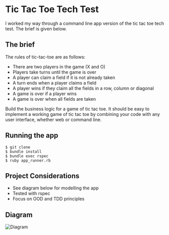# Tic Tac Toe Tech Test

I worked my way through a command line app version of the tic tac toe tech test. The brief is given below.

## The brief

The rules of tic-tac-toe are as follows:

* There are two players in the game (X and O)
* Players take turns until the game is over
* A player can claim a field if it is not already taken
* A turn ends when a player claims a field
* A player wins if they claim all the fields in a row, column or diagonal
* A game is over if a player wins
* A game is over when all fields are taken

Build the business logic for a game of tic tac toe. It should be easy to implement a working game of tic tac toe by combining your code with any user interface, whether web or command line.

## Running the app

```
$ git clone
$ bundle install
$ bundle exec rspec
$ ruby app_runner.rb
```

## Project Considerations

* See diagram below for modelling the app
* Tested with rspec
* Focus on OOD and TDD principles

## Diagram

![Diagram](https://i.imgur.com/IXPJ2nI.png)
